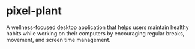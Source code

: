 # pixel-plant
A wellness-focused desktop application that helps users maintain healthy habits while working on their computers by encouraging regular breaks, movement, and screen time management.
